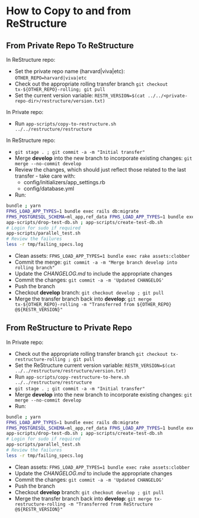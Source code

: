 # How to Copy to and from ReStructure

## From Private Repo To ReStructure

In ReStructure repo:

- Set the private repo name (harvard|viva|etc): `OTHER_REPO=harvard|viva|etc`
- Check out the appropriate rolling transfer branch `git checkout tx-${OTHER_REPO}-rolling; git pull`
- Set the current version variable: `RESTR_VERSION=$(cat ../../<private-repo-dir>/restructure/version.txt)`

In Private repo:

- Run `app-scripts/copy-to-restructure.sh ../../restructure/restructure`

In ReStructure repo:

- `git stage . ; git commit -a -m "Initial transfer"`
- Merge **develop** into the new branch to incorporate existing changes: `git merge --no-commit develop`
- Review the changes, which should just reflect those related to the last transfer - take care with:
  - config/initializers/app_settings.rb
  - config/database.yml
- Run:

```sh
bundle ; yarn
FPHS_LOAD_APP_TYPES=1 bundle exec rails db:migrate
FPHS_POSTGRESQL_SCHEMA=ml_app,ref_data FPHS_LOAD_APP_TYPES=1 bundle exec rails db:schema:dump
app-scripts/drop-test-db.sh ; app-scripts/create-test-db.sh
# Login for sudo if required
app-scripts/parallel_test.sh
# Review the failures
less -r tmp/failing_specs.log
```

- Clean assets: `FPHS_LOAD_APP_TYPES=1 bundle exec rake assets:clobber`
- Commit the merge: `git commit -a -m "Merge branch develop into rolling branch"`
- Update the _CHANGELOG.md_ to include the appropriate changes
- Commit the changes: `git commit -a -m 'Updated CHANGELOG'`
- Push the branch
- Checkout **develop** branch: `git checkout develop ; git pull`
- Merge the transfer branch back into **develop**: `git merge tx-${OTHER_REPO}-rolling -m "Transferred from ${OTHER_REPO} @${RESTR_VERSION}"`

## From ReStructure to Private Repo

In Private repo:

- Check out the appropriate rolling transfer branch `git checkout tx-restructure-rolling ; git pull`
- Set the ReStructure current version variable: `RESTR_VERSION=$(cat ../../restructure/restructure/version.txt)`
- Run `app-scripts/copy-restructure-to-here.sh ../../restructure/restructure`
- `git stage . ; git commit -a -m "Initial transfer"`
- Merge **develop** into the new branch to incorporate existing changes: `git merge --no-commit develop`
- Run:

```sh
bundle ; yarn
FPHS_LOAD_APP_TYPES=1 bundle exec rails db:migrate
FPHS_POSTGRESQL_SCHEMA=ml_app,ref_data FPHS_LOAD_APP_TYPES=1 bundle exec rails db:schema:dump
app-scripts/drop-test-db.sh ; app-scripts/create-test-db.sh
# Login for sudo if required
app-scripts/parallel_test.sh
# Review the failures
less -r tmp/failing_specs.log
```

- Clean assets: `FPHS_LOAD_APP_TYPES=1 bundle exec rake assets:clobber`
- Update the _CHANGELOG.md_ to include the appropriate changes
- Commit the changes: `git commit -a -m 'Updated CHANGELOG'`
- Push the branch
- Checkout **develop** branch: `git checkout develop ; git pull`
- Merge the transfer branch back into **develop**: `git merge tx-restructure-rolling -m "Transferred from ReStructure @${RESTR_VERSION}"`
